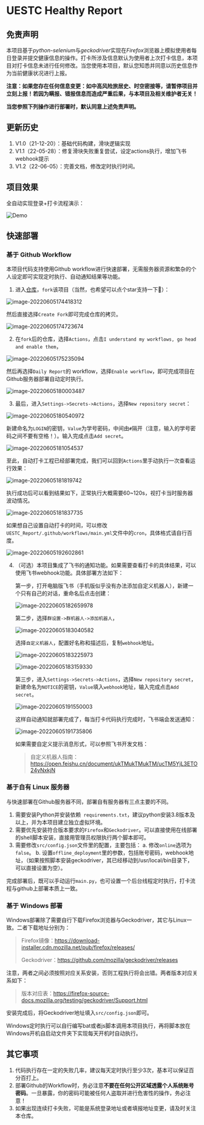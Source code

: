 # UESTC Healthy Report



## 免责声明

本项目基于*python-selenium*与*geckodriver*实现在*Firefox*浏览器上模拟使用者每日登录并提交健康信息的操作。打卡所涉及信息默认为使用者上次打卡信息，本项目对打卡信息未进行任何修改。当您使用本项目，默认您知悉并同意以历史信息作为当前健康状况进行上报。

**注意：如果您存在任何信息变更：如中高风险旅居史、时空密接等，请暂停项目并立刻上报！若因为瞒报、错报信息而造成严重后果，与本项目及相关维护者无关！**



**当您参照下列操作进行部署时，默认同意上述免责声明。**

## 更新历史

1. V1.0（21-12-20）：基础代码构建，滑块逻辑实现
2. V1.1（22-05-28）：修复滑块失败重复尝试，设定actions执行，增加飞书webhook提示
3. V1.2（22-06-05）：完善文档，修改定时执行时间。

## 项目效果

全自动实现登录+打卡流程演示：

![Demo](./images/Demo.gif)

## 快速部署

### 基于 Github Workflow 

本项目代码支持使用Github workflow进行快速部署，无需服务器资源和繁杂的个人设定即可实现定时执行、自动通知结果等功能。

1. 进入[仓库](https://github.com/imcyx/UESTC_Report)，`fork`该项目（当然，也希望可以点个star支持一下🤭）：

![image-20220605174418312](./images/image-20220605174418312.png)

然后直接选择`Create Fork`即可完成仓库的拷贝。

![image-20220605174723674](./images/image-20220605174723674.png)

2. 在`fork`后的仓库，选择`Actions`，点击`I understand my workflows, go head and enable them`，

![image-20220605175235094](./images/image-20220605175235094.png)

然后再选择`Daily Report`的 workflow，选择`Enable workflow`，即可完成项目在Github服务器部署自动定时执行。

![image-20220605180003487](./images/image-20220605180003487.png)

3. 最后，进入`Settings->Secrets->Actions`，选择`New repository secret`：

![image-20220605180540972](./images/image-20220605180540972.png)

新建命名为`LOGIN`的密钥，`Value`为学号密码，中间由`#`隔开（注意，输入的学号密码之间不要有空格！）。输入完成点击`Add secret`。

![image-20220605181054537](./images/image-20220605181054537.png)

至此，自动打卡工程已经部署完成，我们可以回到`Actions`里手动执行一次查看运行效果：

![image-20220605181819742](./images/image-20220605181819742.png)

执行成功后可以看到结果如下，正常执行大概需要60~120s，视打卡当时服务器波动情况。

![image-20220605181837735](./images/image-20220605181837735.png)

如果想自己设置自动打卡的时间，可以修改`UESTC_Report/.github/workflows/main.yml`文件中的`cron`，具体格式请自行百度。

![image-20220605192602861](./images/image-20220605192602861.png)

4. （可选）本项目集成了飞书的通知功能。如果需要查看打卡的具体结果，可以使用飞书webhook功能。具体部署方法如下：

   第一步，打开电脑版飞书（手机版似乎没有办法添加自定义机器人），新建一个只有自己的对话，重命名后点击创建：

   ![image-20220605182659978](./images/image-20220605182659978.png)

   第二步，选择`群设置->群机器人->添加机器人`，
   
   ![image-20220605183040582](./images/image-20220605183040582.png)
   
   选择`自定义机器人`，配置好名称和描述后，复制`webhook`地址。
   
   ![image-20220605183225973](./images/image-20220605183225973.png)
   
   ![image-20220605183159330](./images/image-20220605183159330.png)

   第三步，进入`Settings->Secrets->Actions`，选择`New repository secret`，新建命名为`NOTICE`的密钥，`Value`填入`webhook`地址，输入完成点击`Add secret`。

   ![image-20220605191550003](./images/image-20220605191550003.png)

   这样自动通知就部署完成了，每当打卡代码执行完成时，飞书端会发送通知：
   
   ![image-20220605191735806](./images/image-20220605191735806.png)
   
   如果需要自定义提示消息形式，可以参照飞书开发文档：
   
   > 自定义机器人指南：https://open.feishu.cn/document/ukTMukTMukTM/ucTM5YjL3ETO24yNxkjN

### 基于自有 Linux 服务器

与快速部署在Github服务器不同，部署自有服务器有三点主要的不同。

1. 需要安装Python并安装依赖` requirements.txt`，建议python安装3.8版本及以上，并为本项目建立独立虚拟环境。
2. 需要优先安装符合版本要求的`Firefox`和`Geckodriver`。可以直接使用在线部署的shell脚本安装，直接用管理员权限执行两个脚本即可。
3. 需要修改`src/config.json`文件里的配置，主要包括：
   a. 修改`online`选项为`false`。
   b. 设置`offline_deployment`里的参数，包括账号密码，webhook地址，（如果按照脚本安装geckodriver，其已经移动到/usr/local/bin目录下，可以直接设置为空）。

完成部署后，既可以手动运行`main.py`，也可设置一个后台线程定时执行，打卡流程与github上部署本质上一致。

### 基于 Windows 部署

Windows部署除了需要自行下载Firefox浏览器与Geckodriver，其它与Linux一致。二者下载地址分别为：

> Firefox镜像：https://download-installer.cdn.mozilla.net/pub/firefox/releases/
>
> Geckodriver：https://github.com/mozilla/geckodriver/releases

注意，两者之间必须按照对应关系安装，否则工程执行将会出错。两者版本对应关系如下：

> 版本对应表：https://firefox-source-docs.mozilla.org/testing/geckodriver/Support.html

安装完成后，将Geckodriver地址填入`src/config.json`即可。

Windows定时执行可以自行编写bat或者js脚本调用本项目执行，再将脚本放在Windows开机自启动文件夹下实现每天开机时自动执行。

## 其它事项

1. 代码执行存在一定的失败几率，建议每天定时执行至少3次，基本可以保证百分百打上。
2. 部署Github的Workflow时，务必注意**不要在任何公开区域透露个人系统账号密码**。一旦暴露，你的密码可能被任何人盗取并进行危害性的操作，务必注意！
3. 如果出现连续打卡失败，可能是系统登录地址或者填报地址变更，请及时关注本仓库。


